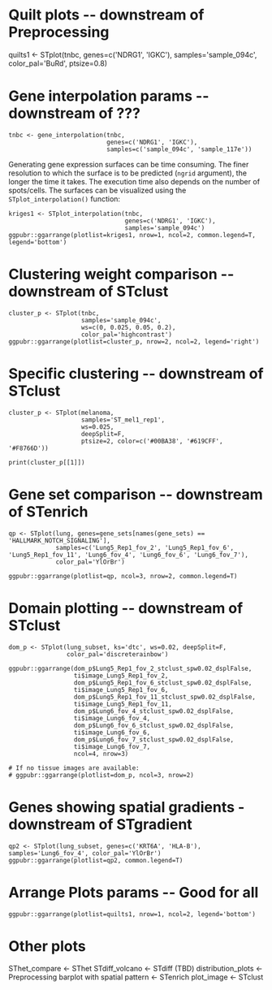 # Quilt plots -- downstream of Preprocessing

quilts1 <- STplot(tnbc, 
                  genes=c('NDRG1', 'IGKC'), 
                  samples='sample_094c', 
                  color_pal='BuRd', 
                  ptsize=0.8)

# Gene interpolation params -- downstream of ???

```{r genekrige_chunk}
tnbc <- gene_interpolation(tnbc, 
                           genes=c('NDRG1', 'IGKC'),
                           samples=c('sample_094c', 'sample_117e'))
```

Generating gene expression surfaces can be time consuming. The finer resolution to which the surface is to be predicted (`ngrid` argument), the longer the time it takes. The execution time also depends on the number of spots/cells. The surfaces can be visualized using the `STplot_interpolation()` function:

```{r plotkrige_chunk1, fig.align='center'}
kriges1 <- STplot_interpolation(tnbc,
                                genes=c('NDRG1', 'IGKC'),
                                samples='sample_094c')
ggpubr::ggarrange(plotlist=kriges1, nrow=1, ncol=2, common.legend=T, legend='bottom')
```

# Clustering weight comparison -- downstream of STclust

```{r plotclustspots_chunk, fig.align='center'}
cluster_p <- STplot(tnbc, 
                    samples='sample_094c', 
                    ws=c(0, 0.025, 0.05, 0.2),
                    color_pal='highcontrast')
ggpubr::ggarrange(plotlist=cluster_p, nrow=2, ncol=2, legend='right')
```

# Specific clustering -- downstream of STclust

```{r plotclustspots_chunk, fig.align='center', fig.height=4, fig.width=3}
cluster_p <- STplot(melanoma, 
                    samples='ST_mel1_rep1', 
                    ws=0.025, 
                    deepSplit=F,
                    ptsize=2, color=c('#00BA38', '#619CFF', '#F8766D'))

print(cluster_p[[1]])
```


# Gene set comparison -- downstream of STenrich

```{r notch_plots, fig.width=10}
qp <- STplot(lung, genes=gene_sets[names(gene_sets) == 'HALLMARK_NOTCH_SIGNALING'], 
             samples=c('Lung5_Rep1_fov_2', 'Lung5_Rep1_fov_6', 'Lung5_Rep1_fov_11', 'Lung6_fov_4', 'Lung6_fov_6', 'Lung6_fov_7'),
             color_pal='YlOrBr')

ggpubr::ggarrange(plotlist=qp, ncol=3, nrow=2, common.legend=T)
```

# Domain plotting -- downstream of STclust

```{r plot_domains, fig.width=12}
dom_p <- STplot(lung_subset, ks='dtc', ws=0.02, deepSplit=F,
                color_pal='discreterainbow')

ggpubr::ggarrange(dom_p$Lung5_Rep1_fov_2_stclust_spw0.02_dsplFalse,
                  ti$image_Lung5_Rep1_fov_2,
                  dom_p$Lung5_Rep1_fov_6_stclust_spw0.02_dsplFalse,
                  ti$image_Lung5_Rep1_fov_6,
                  dom_p$Lung5_Rep1_fov_11_stclust_spw0.02_dsplFalse,
                  ti$image_Lung5_Rep1_fov_11,
                  dom_p$Lung6_fov_4_stclust_spw0.02_dsplFalse,
                  ti$image_Lung6_fov_4,
                  dom_p$Lung6_fov_6_stclust_spw0.02_dsplFalse,
                  ti$image_Lung6_fov_6,
                  dom_p$Lung6_fov_7_stclust_spw0.02_dsplFalse,
                  ti$image_Lung6_fov_7,
                  ncol=4, nrow=3)

# If no tissue images are available:
# ggpubr::ggarrange(plotlist=dom_p, ncol=3, nrow=2)
```

# Genes showing spatial gradients - downstream of STgradient

```{r stg_plots}
qp2 <- STplot(lung_subset, genes=c('KRT6A', 'HLA-B'), samples='Lung6_fov_4', color_pal='YlOrBr')
ggpubr::ggarrange(plotlist=qp2, common.legend=T)
```


# Arrange Plots params -- Good for all

```{r genequilt_chunk2, fig.align='center'}
ggpubr::ggarrange(plotlist=quilts1, nrow=1, ncol=2, legend='bottom')
```

# Other plots

SThet_compare <- SThet
STdiff_volcano <- STdiff (TBD)
distribution_plots <- Preprocessing
barplot with spatial pattern <- STenrich
plot_image <- STclust